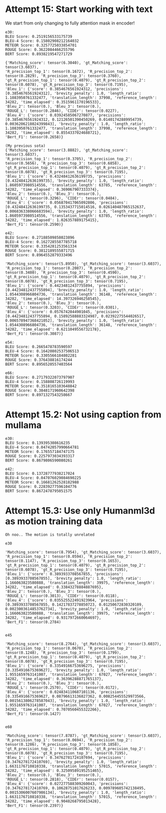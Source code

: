
# Attempt 15: Start working with text
We start from only changing to fully attention mask in encoder!
    
    e30:
    BLEU Score: 0.2519156533175739
    BLEU-4 Score: 0.15802908212164032
    METEOR Score: 0.3257725033854701
    ROUGE Score: 0.3622084466255796
    BERT Score: 0.8938219547271729

    {'Matching_score': tensor(6.3040), 'gt_Matching_score': tensor(3.6037), 
    'R_precision_top_1': tensor(0.1672), 'R_precision_top_2': tensor(0.2829), 'R_precision_top_3': tensor(0.3760), 
    'gt_R_precision_top_1': tensor(0.4079), 'gt_R_precision_top_2': tensor(0.6078), 'gt_R_precision_top_3': tensor(0.7195), 
    'Bleu_1': {'score': 0.3854676561924312, 'precisions': [0.3854676561924312], 'brevity_penalty': 1.0, 'length_ratio': 1.1083950761332477, 'translation_length': 37998, 'reference_length': 34282, 'time_elapsed': 0.3515961170196533}, 
    'Bleu_2': tensor(0.), 'Bleu_3': tensor(0.), 
    'ROUGE_L': tensor(0.2846), 'CIDEr': tensor(0.0227), 
    'Bleu_4': {'score': 0.03924585067270877, 'precisions': [0.3854676561924312, 0.12126501390450269, 0.01401742889954739, 0.0036206218024399843], 'brevity_penalty': 1.0, 'length_ratio': 1.1083950761332477, 'translation_length': 37998, 'reference_length': 34282, 'time_elapsed': 0.8554337024688721}, 
    'Bert_F1': tensor(0.2658)}

    (My previous sota)
    {'Matching_score': tensor(3.8882), 'gt_Matching_score': tensor(3.6037), 
    'R_precision_top_1': tensor(0.3705), 'R_precision_top_2': tensor(0.5656), 'R_precision_top_3': tensor(0.6858), 
    'gt_R_precision_top_1': tensor(0.4079), 'gt_R_precision_top_2': tensor(0.6078), 'gt_R_precision_top_3': tensor(0.7195), 
    'Bleu_1': {'score': 0.43248412636199735, 'precisions': [0.43248412636199735], 'brevity_penalty': 1.0, 'length_ratio': 1.8605973980514556, 'translation_length': 63785, 'reference_length': 34282, 'time_elapsed': 0.369067907333374}, 
    'Bleu_2': tensor(0.), 'Bleu_3': tensor(0.), 
    'ROUGE_L': tensor(0.3296), 'CIDEr': tensor(0.0484), 
    'Bleu_4': {'score': 0.056870417065092806, 'precisions': [0.43248412636199735, 0.1353437715014516, 0.026140487065152637, 0.006836338066683594], 'brevity_penalty': 1.0, 'length_ratio': 1.8605973980514556, 'translation_length': 63785, 'reference_length': 34282, 'time_elapsed': 1.026357889175415}, 
    'Bert_F1': tensor(0.2590)}

    e42:
    BLEU Score: 0.27188509858023896
    BLEU-4 Score: 0.1627285587785718
    METEOR Score: 0.3354281253561334
    ROUGE Score: 0.3812189555871715
    BERT Score: 0.8964552879333496

    'Matching_score': tensor(5.8950), 'gt_Matching_score': tensor(3.6037), 
    'R_precision_top_1': tensor(0.2087), 'R_precision_top_2': tensor(0.3480), 'R_precision_top_3': tensor(0.4590), 
    'gt_R_precision_top_1': tensor(0.4079), 'gt_R_precision_top_2': tensor(0.6078), 'gt_R_precision_top_3': tensor(0.7195), 
    'Bleu_1': {'score': 0.44234812437755894, 'precisions': [0.44234812437755894], 'brevity_penalty': 1.0, 'length_ratio': 1.0544308966804736, 'translation_length': 36148, 'reference_length': 34282, 'time_elapsed': 14.397326946258545}, 
    'Bleu_2': tensor(0.), 'Bleu_3': tensor(0.),     
    'ROUGE_L': tensor(0.3203), 'CIDEr': tensor(0.0301),     
    'Bleu_4': {'score': 0.0576742044901045, 'precisions': [0.44234812437755894, 0.15892588883324987, 0.02392275544026517, 0.006578947368421052], 'brevity_penalty': 1.0, 'length_ratio': 1.0544308966804736, 'translation_length': 36148, 'reference_length': 34282, 'time_elapsed': 0.6211049556732178}, 
    'Bert_F1': tensor(0.3087)}

    e54:
    BLEU Score: 0.2665478783590597
    BLEU-4 Score: 0.16420802537506513
    METEOR Score: 0.3305566184802281
    ROUGE Score: 0.376438816174244
    BERT Score: 0.8956520557403564

    e66:
    BLEU Score: 0.27179322073797907
    BLEU-4 Score: 0.158808726119993
    METEOR Score: 0.3518165103648842
    ROUGE Score: 0.3848171960642398
    BERT Score: 0.8971327543258667

# Attempt 15.2: Not using caption from mullama

    e30:
    BLEU Score: 0.139395308616235
    BLEU-4 Score: 0.04742057990664781
    METEOR Score: 0.176557184747175
    ROUGE Score: 0.2257973034393317
    BERT Score: 0.8679806590080261

    e42:
    BLEU Score: 0.13728777938217024
    BLEU-4 Score: 0.047076029084690225
    METEOR Score: 0.16681262528182988
    ROUGE Score: 0.22839277596104776
    BERT Score: 0.8672478795051575

# Attempt 15.3: Use only Humanml3d as motion training data
    Oh noo.. The motion is totally unrelated

    e30

    'Matching_score': tensor(8.7954), 'gt_Matching_score': tensor(3.6037), 
    'R_precision_top_1': tensor(0.0594), 'R_precision_top_2': tensor(0.1147), 'R_precision_top_3': tensor(0.1653), 
    'gt_R_precision_top_1': tensor(0.4079), 'gt_R_precision_top_2': tensor(0.6078), 'gt_R_precision_top_3': tensor(0.7195), 
    'Bleu_1': {'score': 0.3893933708567855, 'precisions': [0.3893933708567855], 'brevity_penalty': 1.0, 'length_ratio': 1.166063823580888, 'translation_length': 39975, 'reference_length': 34282, 'time_elapsed': 0.33843278884887695}, 
    'Bleu_2': tensor(0.), 'Bleu_3': tensor(0.), 
    'ROUGE_L': tensor(0.3013), 'CIDEr': tensor(0.0118), 
    'Bleu_4': {'score': 0.035525522491923964, 'precisions': [0.3893933708567855, 0.14217837278850723, 0.01250672830320109, 0.0023003614853762734], 'brevity_penalty': 1.0, 'length_ratio': 1.166063823580888, 'translation_length': 39975, 'reference_length': 34282, 'time_elapsed': 0.9317972660064697}, 
    'Bert_F1': tensor(0.2784)

    
    e45

    'Matching_score': tensor(8.2764), 'gt_Matching_score': tensor(3.6037), 
    'R_precision_top_1': tensor(0.0670), 'R_precision_top_2': tensor(0.1248), 'R_precision_top_3': tensor(0.1799), 
    'gt_R_precision_top_1': tensor(0.4079), 'gt_R_precision_top_2': tensor(0.6078), 'gt_R_precision_top_3': tensor(0.7195), 
    'Bleu_1': {'score': 0.33549166753696275, 'precisions': [0.3354916675369627], 'brevity_penalty': 1.0, 'length_ratio': 1.9551659763141007, 'translation_length': 67027, 'reference_length': 34282, 'time_elapsed': 0.36396288871765137}, 
    'Bleu_2': tensor(0.), 'Bleu_3': tensor(0.), 
    'ROUGE_L': tensor(0.2570), 'CIDEr': tensor(0.0172), 
    'Bleu_4': {'score': 0.024834110687101136, 'precisions': [0.3354916675369627, 0.08796613136827362, 0.008254455529973566, 0.0015613806278587043], 'brevity_penalty': 1.0, 'length_ratio': 1.9551659763141007, 'translation_length': 67027, 'reference_length': 34282, 'time_elapsed': 0.7070560455322266}, 
    'Bert_F1': tensor(0.1427)


    e60

    'Matching_score': tensor(7.8787), 'gt_Matching_score': tensor(3.6037), 
    'R_precision_top_1': tensor(0.0694), 'R_precision_top_2': tensor(0.1286), 'R_precision_top_3': tensor(0.1858), 
    'gt_R_precision_top_1': tensor(0.4079), 'gt_R_precision_top_2': tensor(0.6078), 'gt_R_precision_top_3': tensor(0.7195), 
    'Bleu_1': {'score': 0.34762781724107694, 'precisions': [0.3476278172410769], 'brevity_penalty': 1.0, 'length_ratio': 1.6631176710810338, 'translation_length': 57015, 'reference_length': 34282, 'time_elapsed': 0.32509589195251465}, 
    'Bleu_2': tensor(0.), 'Bleu_3': tensor(0.), 
    'ROUGE_L': tensor(0.2818), 'CIDEr': tensor(0.0157), 
    'Bleu_4': {'score': 0.027277588309260043, 'precisions': [0.3476278172410769, 0.10628751017626233, 0.009789605742138495, 0.0015306007607986134], 'brevity_penalty': 1.0, 'length_ratio': 1.6631176710810338, 'translation_length': 57015, 'reference_length': 34282, 'time_elapsed': 0.9048268795013428}, 
    'Bert_F1': tensor(0.2397)}

